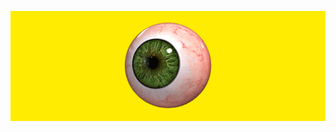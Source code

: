 <p align="center">
  <img src="https://raw.githubusercontent.com/colgatto/colgatto/main/eye.gif">
</p>
<p align="center">
  <!--img height="150" src="https://github-readme-stats.vercel.app/api?username=colgatto&show_icons=true&count_private=true&include_all_commits=true&theme=dark&hide=issues,contribs">
  <img height="150" src="https://github-readme-stats.vercel.app/api/top-langs?username=colgatto&theme=dark&layout=compact"-->
</p>
